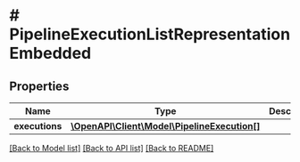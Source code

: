 # # PipelineExecutionListRepresentationEmbedded

## Properties

Name | Type | Description | Notes
------------ | ------------- | ------------- | -------------
**executions** | [**\OpenAPI\Client\Model\PipelineExecution[]**](PipelineExecution.md) |  | [optional] 

[[Back to Model list]](../../README.md#documentation-for-models) [[Back to API list]](../../README.md#documentation-for-api-endpoints) [[Back to README]](../../README.md)


